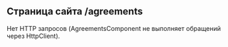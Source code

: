 ## Страница сайта /agreements

Нет HTTP запросов (AgreementsComponent не выполняет обращений через HttpClient).

